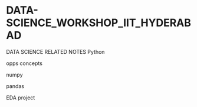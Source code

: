 # DATA-SCIENCE_WORKSHOP_IIT_HYDERABAD
DATA SCIENCE RELATED NOTES  Python

opps concepts

numpy

pandas

EDA project



